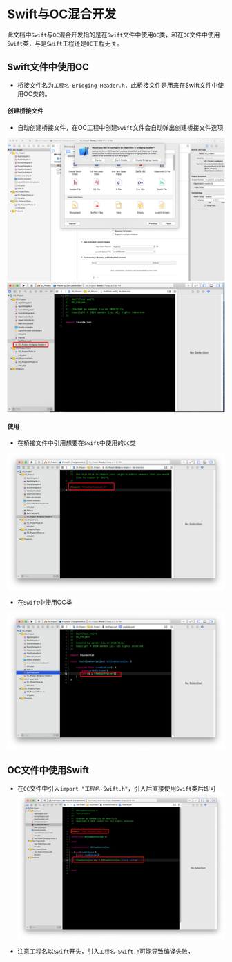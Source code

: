 # Swift与OC混合开发

此文档中`Swift`与`OC`混合开发指的是在`Swift`文件中使用`OC`类，和在`OC`文件中使用`Swift`类，与是`Swift`工程还是`OC`工程无关。

## Swift文件中使用OC

- 桥接文件名为`工程名-Bridging-Header.h`，此桥接文件是用来在Swift文件中使用OC类的。

#### 创建桥接文件
- 自动创建桥接文件，在OC工程中创建`Swift`文件会自动弹出创建桥接文件选项

![](assets/Snip20201104_2.png)
![](assets/Snip20201104_3.png)

#### 使用
- 在桥接文件中引用想要在`Swift`中使用的`OC`类

![](assets/Snip20201104_4.png)

- 在`Swift`中使用OC类

![](assets/Snip20201104_5.png)

## OC文件中使用Swift

- 在`OC`文件中引入`import "工程名-Swift.h"`，引入后直接使用`Swift`类后即可
![](assets/Snip20201104_8.png)

- 注意工程名以`Swift`开头，引入`工程名-Swift.h`可能导致编译失败，